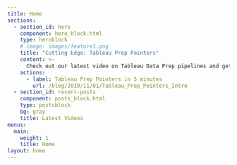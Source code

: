 ```yaml
---
title: Home
sections:
  - section_id: hero
    component: hero_block.html
    type: heroblock
    # image: images/feature1.png
    title: "Cutting Edge: Tableau Prep Pointers"
    content: >-
      Check out our latest video on Tableau Data Prep pipelines and get up to speed in 5 minutes or less. 
    actions:
      - label: Tableau Prep Pointers in 5 minutes
        url: /blog/2019/11/01/Tableau_Prep_Pointers_Intro
  - section_id: recent-posts
    component: posts_block.html
    type: postsblock
    bg: gray
    title: Latest Videos
menus:
  main:
    weight: 1
    title: Home
layout: home
---
```

